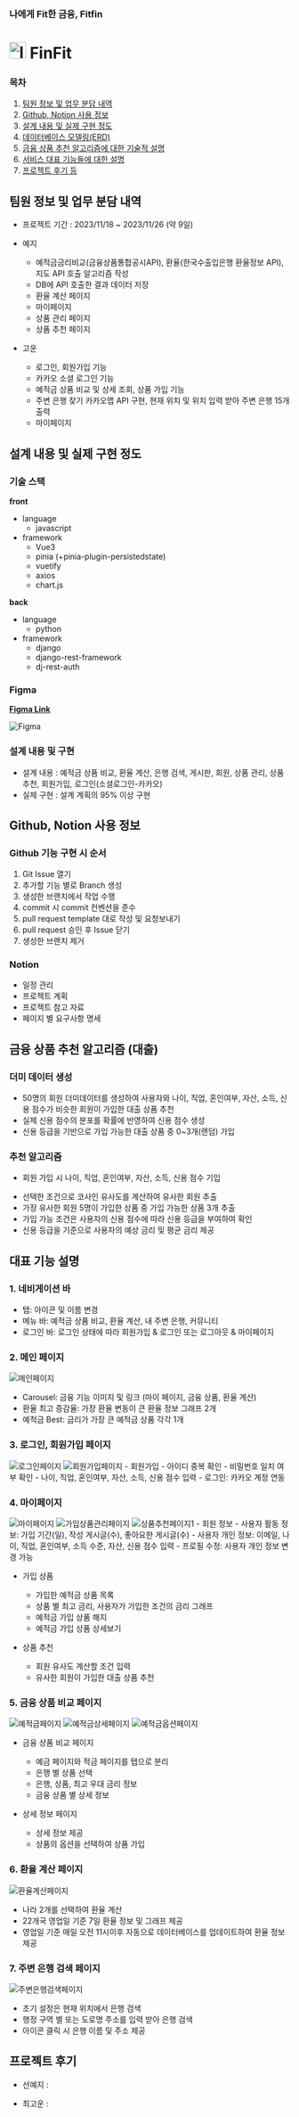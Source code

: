 ### 나에게 Fit한 금융, Fitfin
# <img src='./readme_img/logo.PNG' alt='logo' width=30> FinFit

### 목차
1. [ 팀원 정보 및 업무 분담 내역](#팀원-정보-및-업무-분담-내역)
2. [ Github, Notion 사용 정보](#Github,-Notion-사용-정보)
3. [ 설계 내용 및 실제 구현 정도](#설계-내용-및-실제-구현-정도)
4. [ 데이터베이스 모델링(ERD)](#데이터베이스-모델링erd)
5. [ 금융 상품 추천 알고리즘에 대한 기술적 설명](#금융-상품-추천-알고리즘-(대출))
6. [ 서비스 대표 기능들에 대한 설명](#대표-기능-설명)
7. [ 프로젝트 후기 등](#느낀-점-후기-등)

## 팀원 정보 및 업무 분담 내역
- 프로젝트 기간 : 2023/11/18 ~ 2023/11/26 (약 9일)

- 예지
  - 예적금금리비교(금융상품통합공시API), 환율(한국수출입은행 환율정보 API), 지도 API 호출 알고리즘 작성
  - DB에 API 호출한 결과 데이터 저장 
  - 환율 계산 페이지
  - 마이페이지
  - 상품 관리 페이지
  - 상품 추천 페이지
- 고운
  - 로그인, 회원가입 기능
  - 카카오 소셜 로그인 기능
  - 예적금 상품 비교 및 상세 조회, 상품 가입 기능
  - 주변 은행 찾기 카카오맵 API 구현, 현재 위치 및 위치 입력 받아 주변 은행 15개 출력
  - 마이페이지  

## 설계 내용 및 실제 구현 정도
### 기술 스택
**front**
- language
    - javascript
- framework
    - Vue3
    - pinia (+pinia-plugin-persistedstate)
    - vuetify
    - axios
    - chart.js

**back**
- language
    - python
- framework
    - django
    - django-rest-framework
    - dj-rest-auth

###  Figma
[**Figma Link**](https://www.figma.com/design/sqCNSRfUtqsE1T4MI5CO8R/SSAFY_PJT1?m=auto&t=YPfu3Hl2ZoxnVhYQ-1)

<img src="./readme_img/figma.PNG" alt='Figma'/>

### 설계 내용 및 구현
- 설계 내용 : 예적금 상품 비교, 환율 계산, 은행 검색, 게시판, 회원, 상품 관리, 상품 추천, 회원가입, 로그인(소셜로그인-카카오)
- 실제 구현 : 설계 계획의 95% 이상 구현 

## Github, Notion 사용 정보
### Github 기능 구현 시 순서
1. Git Issue 열기 
2. 추가할 기능 별로 Branch 생성         
3. 생성한 브랜치에서 작업 수행
4. commit 시 commit 컨벤션을 준수 
5. pull request template 대로 작성 및 요청보내기 
6. pull request 승인 후 Issue 닫기 
7. 생성한 브랜치 제거
### Notion
- 일정 관리
- 프로젝트 계획
- 프로젝트 참고 자료
- 페이지 별 요구사항 명세
<!-- 
## 데이터베이스 모델링(ERD)
[!!!! **ERD drawio Link**](https://drive.google.com/file/d/1DKVab0B_zfNrMHybdNuF31o8LawDn5PA/view?usp=sharing)

<img src="./readme_img/ERD.PNG" alt='Figma'/>

### API 명세서
!!!! <img src='./readme_img/API_명세서.PNG' alt='API 명세서' /> -->


## 금융 상품 추천 알고리즘 (대출)
### 더미 데이터 생성
- 50명의 회원 더미데이터를 생성하여 사용자와 나이, 직업, 혼인여부, 자산, 소득, 신용 점수가 비슷한 회원이 가입한 대출 상품 추천
- 실제 신용 점수의 분포를 확률에 반영하여 신용 점수 생성
- 신용 등급을 기반으로 가입 가능한 대출 상품 중 0~3개(랜덤) 가입

### 추천 알고리즘
- 회원 가입 시 나이, 직업, 혼인여부, 자산, 소득, 신용 점수 기입
<!-- - !!! 사용자와 유사한 회원을 계산할 조건을 선택받음 -->
- 선택한 조건으로 코사인 유사도를 계산하여 유사한 회원 추출
- 가장 유사한 회원 5명이 가입한 상품 중 가입 가능한 상품 3개 추출
- 가입 가능 조건은 사용자의 신용 점수에 따라 신용 등급을 부여하여 확인
- 신용 등급을 기준으로 사용자의 예상 금리 및 평균 금리 제공


## 대표 기능 설명

### 1. 네비게이션 바
- 탭: 아이콘 및 이름 변경
- 메뉴 바: 예적금 상품 비교, 환율 계산, 내 주변 은행, 커뮤니티
- 로그인 바: 로그인 상태에 따라 회원가입 & 로그인 또는 로그아웃 & 마이페이지

### 2. 메인 페이지
<img src='./readme_img/main.PNG' alt='메인페이지'/>

- Carousel: 금융 기능 이미지 및 링크 (마이 페이지, 금융 상품, 환율 계산)
- 환율 최고 증감율: 가장 환율 변동이 큰 환율 정보 그래프 2개
- 예적금 Best: 금리가 가장 큰 예적금 상품 각각 1개

### 3. 로그인, 회원가입 페이지
<img src='./readme_img/login.PNG' alt='로그인페이지'/>
<img src='./readme_img/singup.PNG' alt='회원가입페이지'/>
- 회원가입
    - 아이디 중복 확인
    - 비밀번호 일치 여부 확인
    - 나이, 직업, 혼인여부, 자산, 소득, 신용 점수 입력
- 로그인: 카카오 계정 연동


### 4. 마이페이지
<img src='./readme_img/mypage.PNG' alt='마이페이지'/>
<img src='./readme_img/myproduct.PNG' alt='가입상품관리페이지'/>
<img src='./readme_img/recommend.PNG' alt='상품추천페이지1'/>
- 회원 정보
    - 사용자 활동 정보: 가입 기간(일), 작성 게시글(수), 좋아요한 게시글(수)
    - 사용자 개인 정보: 이메일, 나이, 직업, 혼인여부, 소득 수준, 자산, 신용 점수 입력
    - 프로필 수정: 사용자 개인 정보 변경 가능

- 가입 상품
    - 가입한 예적금 상품 목록
    - 상품 별 최고 금리, 사용자가 가입한 조건의 금리 그래프
    - 예적금 가입 상품 해지
    - 예적금 가입 상품 상세보기

- 상품 추천
    - 회원 유사도 계산할 조건 입력
    - 유사한 회원이 가입한 대출 상품 추천

### 5. 금융 상품 비교 페이지
<img src='./readme_img/deposit.PNG' alt='예적금페이지'/>
<img src='./readme_img/depositdetail.PNG' alt='예적금상세페이지'/>
<img src='./readme_img/depositoption.PNG' alt='예적금옵션페이지'/>

- 금융 상품 비교 페이지
    - 예금 페이지와 적금 페이지를 탭으로 분리
    - 은행 별 상품 선택
    - 은행, 상품, 최고 우대 금리 정보
    - 금융 상품 별 상세 정보

- 상세 정보 페이지
    - 상세 정보 제공
    - 상품의 옵션을 선택하여 상품 가입

### 6. 환율 계산 페이지
<img src='./readme_img/currency.PNG' alt='환율계산페이지'/>

- 나라 2개를 선택하여 환율 계산
- 22개국 영업일 기준 7일 환율 정보 및 그래프 제공
- 영업일 기준 매일 오전 11시이후 자동으로 데이터베이스를 업데이트하여 환율 정보 제공

### 7. 주변 은행 검색 페이지
<img src='./readme_img/bank.PNG' alt='주변은행검색페이지'/>

- 초기 설정은 현재 위치에서 은행 검색
- 행정 구역 별 또는 도로명 주소를 입력 받아 은행 검색
- 아이콘 클릭 시 은행 이름 및 주소 제공

<!-- ### 8. 금융 상품 자유 게시판
!!!!! <img src='./readme_img/게시판목록페이지.PNG' alt='게시판목록페이지'/>
!!!!! <img src='./readme_img/게시판글쓰기페이지.PNG' alt='게시판글쓰기페이지'/>
!!!!! <img src='./readme_img/게시판상세페이지.PNG' alt='게시판상세페이지'/>
!!!!! <img src='./readme_img/게시판댓글수정페이지.PNG' alt='게시판수정페이지'/>
!!!!! <img src='./readme_img/게시판수정페이지.PNG' alt='게시판댓글수정페이지'/>

- 게시물 CRUD와 댓글 CRUD를 제공
- !!! 좋아요 기능 -->

## 프로젝트 후기

* 선예지 : 

* 최고운 : 